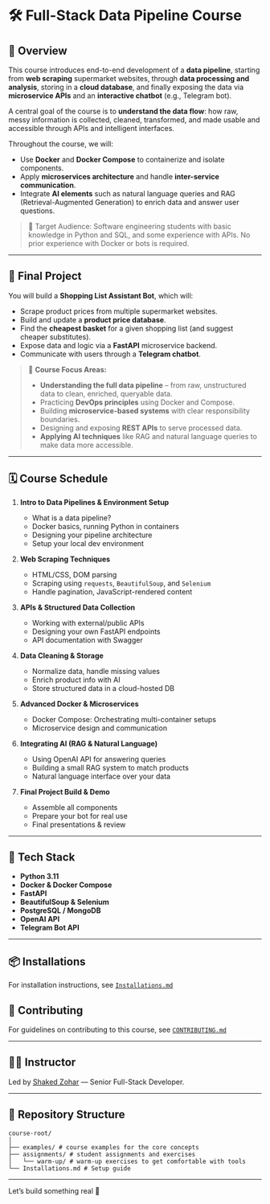 # 🛠️ Full-Stack Data Pipeline Course

## 📌 Overview

This course introduces end-to-end development of a **data pipeline**, starting from **web scraping** supermarket websites, through **data processing and analysis**, storing in a **cloud database**, and finally exposing the data via **microservice APIs** and an **interactive chatbot** (e.g., Telegram bot).

A central goal of the course is to **understand the data flow**: how raw, messy information is collected, cleaned, transformed, and made usable and accessible through APIs and intelligent interfaces.

Throughout the course, we will:

- Use **Docker** and **Docker Compose** to containerize and isolate components.
- Apply **microservices architecture** and handle **inter-service communication**.
- Integrate **AI elements** such as natural language queries and RAG (Retrieval-Augmented Generation) to enrich data and answer user questions.

> 🎯 Target Audience: Software engineering students with basic knowledge in Python and SQL, and some experience with APIs. No prior experience with Docker or bots is required.

---

## 🧪 Final Project

You will build a **Shopping List Assistant Bot**, which will:

- Scrape product prices from multiple supermarket websites.
- Build and update a **product price database**.
- Find the **cheapest basket** for a given shopping list (and suggest cheaper substitutes).
- Expose data and logic via a **FastAPI** microservice backend.
- Communicate with users through a **Telegram chatbot**.

> 🎯 **Course Focus Areas:**
>
> - **Understanding the full data pipeline** – from raw, unstructured data to clean, enriched, queryable data.
> - Practicing **DevOps principles** using Docker and Compose.
> - Building **microservice-based systems** with clear responsibility boundaries.
> - Designing and exposing **REST APIs** to serve processed data.
> - **Applying AI techniques** like RAG and natural language queries to make data more accessible.

---

## 🗓️ Course Schedule

1. **Intro to Data Pipelines & Environment Setup**

   - What is a data pipeline?
   - Docker basics, running Python in containers
   - Designing your pipeline architecture
   - Setup your local dev environment

2. **Web Scraping Techniques**

   - HTML/CSS, DOM parsing
   - Scraping using `requests`, `BeautifulSoup`, and `Selenium`
   - Handle pagination, JavaScript-rendered content

3. **APIs & Structured Data Collection**

   - Working with external/public APIs
   - Designing your own FastAPI endpoints
   - API documentation with Swagger

4. **Data Cleaning & Storage**

   - Normalize data, handle missing values
   - Enrich product info with AI
   - Store structured data in a cloud-hosted DB

5. **Advanced Docker & Microservices**

   - Docker Compose: Orchestrating multi-container setups
   - Microservice design and communication

6. **Integrating AI (RAG & Natural Language)**

   - Using OpenAI API for answering queries
   - Building a small RAG system to match products
   - Natural language interface over your data

7. **Final Project Build & Demo**
   - Assemble all components
   - Prepare your bot for real use
   - Final presentations & review

---

## 🧰 Tech Stack

- **Python 3.11**
- **Docker & Docker Compose**
- **FastAPI**
- **BeautifulSoup & Selenium**
- **PostgreSQL / MongoDB**
- **OpenAI API**
- **Telegram Bot API**

---

## 📦 Installations

For installation instructions, see [`Installations.md`](./Installations.md)

## 🤝 Contributing

For guidelines on contributing to this course, see [`CONTRIBUTING.md`](./CONTRIBUTING.md)

---

## 👩‍🏫 Instructor

Led by [Shaked Zohar](https://github.com/ShakedZrihen) — Senior Full-Stack Developer.

---

## 📁 Repository Structure

```
course-root/
│
├── examples/ # course examples for the core concepts
├── assignments/ # student assignments and exercises
│   └── warm-up/ # warm-up exercises to get comfortable with tools
└── Installations.md # Setup guide
```

---

Let’s build something real 🚀
